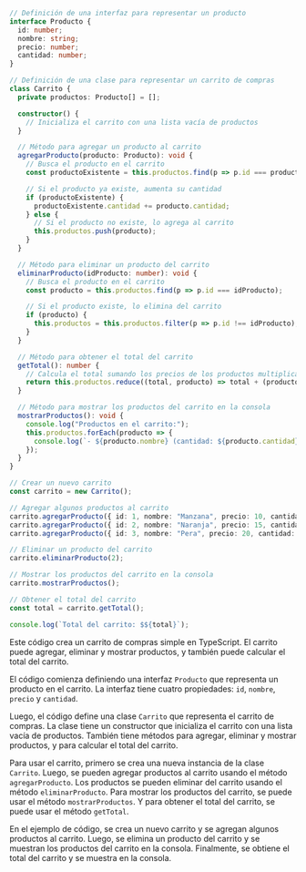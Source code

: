 ```typescript
// Definición de una interfaz para representar un producto
interface Producto {
  id: number;
  nombre: string;
  precio: number;
  cantidad: number;
}

// Definición de una clase para representar un carrito de compras
class Carrito {
  private productos: Producto[] = [];

  constructor() {
    // Inicializa el carrito con una lista vacía de productos
  }

  // Método para agregar un producto al carrito
  agregarProducto(producto: Producto): void {
    // Busca el producto en el carrito
    const productoExistente = this.productos.find(p => p.id === producto.id);

    // Si el producto ya existe, aumenta su cantidad
    if (productoExistente) {
      productoExistente.cantidad += producto.cantidad;
    } else {
      // Si el producto no existe, lo agrega al carrito
      this.productos.push(producto);
    }
  }

  // Método para eliminar un producto del carrito
  eliminarProducto(idProducto: number): void {
    // Busca el producto en el carrito
    const producto = this.productos.find(p => p.id === idProducto);

    // Si el producto existe, lo elimina del carrito
    if (producto) {
      this.productos = this.productos.filter(p => p.id !== idProducto);
    }
  }

  // Método para obtener el total del carrito
  getTotal(): number {
    // Calcula el total sumando los precios de los productos multiplicados por sus cantidades
    return this.productos.reduce((total, producto) => total + (producto.precio * producto.cantidad), 0);
  }

  // Método para mostrar los productos del carrito en la consola
  mostrarProductos(): void {
    console.log("Productos en el carrito:");
    this.productos.forEach(producto => {
      console.log(`- ${producto.nombre} (cantidad: ${producto.cantidad}) - Precio: $${producto.precio}`);
    });
  }
}

// Crear un nuevo carrito
const carrito = new Carrito();

// Agregar algunos productos al carrito
carrito.agregarProducto({ id: 1, nombre: "Manzana", precio: 10, cantidad: 2 });
carrito.agregarProducto({ id: 2, nombre: "Naranja", precio: 15, cantidad: 3 });
carrito.agregarProducto({ id: 3, nombre: "Pera", precio: 20, cantidad: 1 });

// Eliminar un producto del carrito
carrito.eliminarProducto(2);

// Mostrar los productos del carrito en la consola
carrito.mostrarProductos();

// Obtener el total del carrito
const total = carrito.getTotal();

console.log(`Total del carrito: $${total}`);
```

Este código crea un carrito de compras simple en TypeScript. El carrito puede agregar, eliminar y mostrar productos, y también puede calcular el total del carrito.

El código comienza definiendo una interfaz `Producto` que representa un producto en el carrito. La interfaz tiene cuatro propiedades: `id`, `nombre`, `precio` y `cantidad`.

Luego, el código define una clase `Carrito` que representa el carrito de compras. La clase tiene un constructor que inicializa el carrito con una lista vacía de productos. También tiene métodos para agregar, eliminar y mostrar productos, y para calcular el total del carrito.

Para usar el carrito, primero se crea una nueva instancia de la clase `Carrito`. Luego, se pueden agregar productos al carrito usando el método `agregarProducto`. Los productos se pueden eliminar del carrito usando el método `eliminarProducto`. Para mostrar los productos del carrito, se puede usar el método `mostrarProductos`. Y para obtener el total del carrito, se puede usar el método `getTotal`.

En el ejemplo de código, se crea un nuevo carrito y se agregan algunos productos al carrito. Luego, se elimina un producto del carrito y se muestran los productos del carrito en la consola. Finalmente, se obtiene el total del carrito y se muestra en la consola.